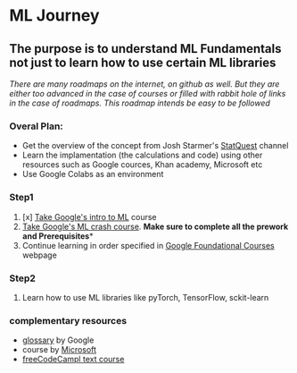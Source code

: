 # ML Journey

## The purpose is to understand ML Fundamentals not just to learn how to use certain ML libraries

_There are many roadmaps on the internet, on github as well._
_But they are either too advanced in the case of courses or filled with rabbit hole of links in the case of roadmaps._
_This roadmap intends be easy to be followed_

### Overal Plan:
- Get the overview of the concept from Josh Starmer's [StatQuest] channel
- Learn the implamentation (the calculations and code) using other resources such as Google cources, Khan academy, Microsoft etc
- Use Google Colabs as an environment

### Step1
1. [x] [Take Google's intro to ML](https://developers.google.com/machine-learning/intro-to-ml) course
1. [Take Google's ML crash course](https://developers.google.com/machine-learning/crash-course). **Make sure to complete all the prework and Prerequisites***
1. Continue learning in order specified in [Google Foundational Courses] webpage

### Step2
1. Learn how to use ML libraries like pyTorch, TensorFlow, sckit-learn 

### complementary resources 
- [glossary][google glossary] by Google
- course by [Microsoft]
- [freeCodeCampl text course]

[StatQuest]:https://www.youtube.com/watch?v=qBigTkBLU6g&list=PLblh5JKOoLUK0FLuzwntyYI10UQFUhsY9
[Microsoft]:https://github.com/microsoft/ML-For-Beginners
[freeCodeCampl text course]:https://www.freecodecamp.org/news/machine-learning-handbook/#chapter-2-most-popular-machine-learning-algorithms
[Google Foundational Courses]:https://developers.google.com/machine-learning/foundational-courses
[geeksForGeeks course]:https://www.geeksforgeeks.org/support-vector-machine-algorithm/?ref=lbp
[google glossary]:https://developers.google.com/machine-learning/glossary

